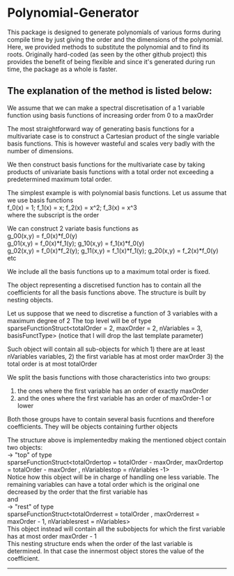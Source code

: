 # Polynomial-Generator
This package is designed to generate polynomials of various forms during compile time by just giving the order and the dimensions of the polynomial. Here, we provided methods to substitute the polynomial and to find its roots. Originally hard-coded (as seen by the other github project) this provides the benefit of being flexible and since it's generated during run time, the package as a whole is faster. 


The explanation of the method is listed below:
------------------------------------------------------------------------------------------------------------------------------------------------------------------------
We assume that we can make a spectral discretisation of a 1 variable function using basis functions of increasing order from 0 to a maxOrder

The most straightforward way of generating basis functions for a multivariate case is to construct a Cartesian product of the single variable
basis functions. This is however wasteful and scales very badly with the number of dimensions.

We then construct basis functions for the multivariate case by taking products of univariate basis functions with a total order not exceeding
a predetermined maximum total order.

The simplest example is with polynomial basis functions. Let us assume that we use basis functions<br />
f_0(x) = 1; f_1(x) = x; f_2(x) = x^2; f_3(x) = x^3 <br />
where the subscript is the order

We can construct 2 variate basis functions as <br />
g_00(x,y) = f_0(x)*f_0(y) <br />
g_01(x,y) = f_0(x)*f_1(y);  g_10(x,y) = f_1(x)*f_0(y) <br />
g_02(x,y) = f_0(x)*f_2(y);  g_11(x,y) = f_1(x)*f_1(y);  g_20(x,y) = f_2(x)*f_0(y)  <br />
etc

We include all the basis functions up to a maximum total order is fixed.

The object representing a discretised function has to contain all the coefficients for all the basis functions above.
The structure is built by nesting objects.

Let us suppose that we need to discretise a function of 3 variables with a maximum degree of 2
The top level will be of type
   sparseFunctionStruct<totalOrder = 2, maxOrder = 2, nVariables = 3, basisFunctType>    (notice that I will drop the last template parameter)
   
Such object will contain all sub-objects for which 1) there are at least nVariables variables,
                                                   2) the first variable has at most order maxOrder
                                                   3) the total order is at most totalOrder
                                                   
We split the basis functions with those characteristics into two groups:
   1) the ones where the first variable has an order of exactly maxOrder
   2) and the ones where the first variable has an order of maxOrder-1 or lower
   
Both those groups have to contain several basis fucntions and therefore coefficients. They will be objects containing further objects

The structure above is implementedby making the mentioned object contain two objects: <br />
   -> "top" of type <br />
          sparseFunctionStruct<totalOrdertop = totalOrder - maxOrder, maxOrdertop = totalOrder - maxOrder , nVariablestop = nVariables -1> <br />
               Notice how this object will be in charge of handling one less variable. The remaining variables can have a total order which is 
               the original one decreased by the order that the first variable has <br />
and <br />
   -> "rest" of type <br />
          sparseFunctionStruct<totalOrderrest = totalOrder , maxOrderrest = maxOrder - 1, nVariablesrest = nVariables> <br />
               This object instead will contain all the subobjects for which the first variable has at most order maxOrder - 1 <br />
This nesting structure ends when the order of the last variable is determined. In that case the innermost object stores the value of the coefficient.

------------------------------------------------------------------------------------------------------------------------------------------------------------------------
